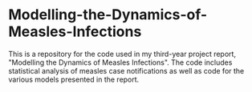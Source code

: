 # Modelling-the-Dynamics-of-Measles-Infections

This is a repository for the code used in my third-year project report, "Modelling the Dynamics of Measles Infections". The code includes statistical analysis of measles case notifications as well as code for the various models presented in the report.
